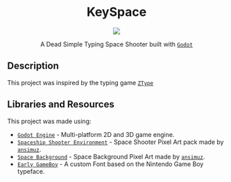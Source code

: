 <h1 align="center">KeySpace</h1>

<div align="center">

  <img src="https://raw.githubusercontent.com/Zurkon/repo-assets/main/keyspace/gameplay.gif" />

A Dead Simple Typing Space Shooter built with [`Godot`](https://godotengine.org/)

</div>

## Description

This project was inspired by the typing game [`ZType`](https://zty.pe/)

## Libraries and Resources

This project was made using:

- [`Godot Engine`](https://github.com/godotengine/godot) - Multi-platform 2D and 3D game engine.
- [`Spaceship Shooter Environment`](https://ansimuz.itch.io/spaceship-shooter-environment) - Space Shooter Pixel Art pack made by [`ansimuz`](https://ansimuz.itch.io/).
- [`Space Background`](https://ansimuz.itch.io/space-background) - Space Background Pixel Art made by [`ansimuz`](https://ansimuz.itch.io/).
- [`Early GameBoy`](https://www.dafont.com/pt/early-gameboy.font) - A custom Font based on the Nintendo Game Boy typeface.
